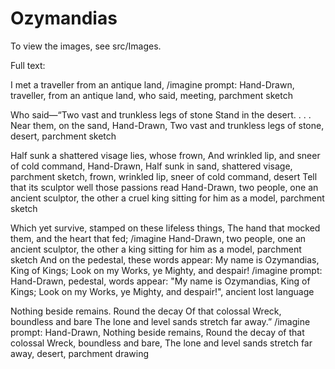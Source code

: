 # Ozymandias

To view the images, see src/Images.

Full text:

I met a traveller from an antique land,
/imagine prompt: Hand-Drawn, traveller, from an antique land, who said, meeting, parchment sketch

Who said—“Two vast and trunkless legs of stone
Stand in the desert. . . . Near them, on the sand,
Hand-Drawn, Two vast and trunkless legs of stone, desert, parchment sketch

Half sunk a shattered visage lies, whose frown,
And wrinkled lip, and sneer of cold command,
Hand-Drawn, Half sunk in sand, shattered visage, parchment sketch, frown, wrinkled lip, sneer of cold command, desert
Tell that its sculptor well those passions read
Hand-Drawn, two people, one an ancient sculptor, the other a cruel king sitting for him as a model, parchment sketch

Which yet survive, stamped on these lifeless things,
The hand that mocked them, and the heart that fed;
/imagine Hand-Drawn, two people, one an ancient sculptor, the other a king sitting for him as a model, parchment sketch
And on the pedestal, these words appear:
My name is Ozymandias, King of Kings;
Look on my Works, ye Mighty, and despair!
/imagine prompt: Hand-Drawn, pedestal, words appear: "My name is Ozymandias, King of Kings; Look on my Works, ye Mighty, and despair!", ancient lost language

Nothing beside remains. Round the decay
Of that colossal Wreck, boundless and bare
The lone and level sands stretch far away.”
/imagine prompt: Hand-Drawn, Nothing beside remains, Round the decay of that colossal Wreck, boundless and bare, The lone and level sands stretch far away, desert, parchment drawing

